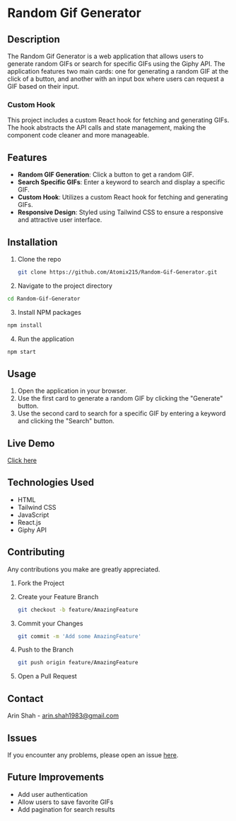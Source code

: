 # Random Gif Generator

## Description
The Random Gif Generator is a web application that allows users to generate random GIFs or search for specific GIFs using the Giphy API. The application features two main cards: one for generating a random GIF at the click of a button, and another with an input box where users can request a GIF based on their input.

### Custom Hook
This project includes a custom React hook for fetching and generating GIFs. The hook abstracts the API calls and state management, making the component code cleaner and more manageable.

## Features
- **Random GIF Generation**: Click a button to get a random GIF.
- **Search Specific GIFs**: Enter a keyword to search and display a specific GIF.
- **Custom Hook**: Utilizes a custom React hook for fetching and generating GIFs.
- **Responsive Design**: Styled using Tailwind CSS to ensure a responsive and attractive user interface.



## Installation
1. Clone the repo
   ```sh
   git clone https://github.com/Atomix215/Random-Gif-Generator.git
2. Navigate to the project directory
  ```sh
  cd Random-Gif-Generator
  ```
3. Install NPM packages
  ```sh
  npm install
  ```
4. Run the application
  ```sh
  npm start
  ```
## Usage
1. Open the application in your browser.
2. Use the first card to generate a random GIF by clicking the "Generate" button.
3. Use the second card to search for a specific GIF by entering a keyword and clicking the "Search" button.

## Live Demo
[Click here](https://randomgifgeneratorr.netlify.app)

## Technologies Used

- HTML
- Tailwind CSS
- JavaScript
- React.js
- Giphy API

## Contributing
Any contributions you make are greatly appreciated.

1. Fork the Project

2. Create your Feature Branch 
    ```sh 
    git checkout -b feature/AmazingFeature

3. Commit your Changes 
    ```sh
    git commit -m 'Add some AmazingFeature'
4. Push to the Branch 
    ```sh
    git push origin feature/AmazingFeature

5. Open a Pull Request

## Contact
Arin Shah - arin.shah1983@gmail.com

## Issues
If you encounter any problems, please open an issue [here](https://github.com/Atomix215/Random-Gif-Generator/issues).

## Future Improvements
- Add user authentication
- Allow users to save favorite GIFs
- Add pagination for search results
 
